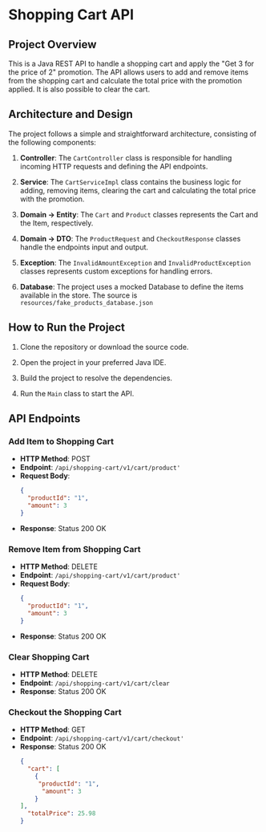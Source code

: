 # Shopping Cart API

## Project Overview

This is a Java REST API to handle a shopping cart and apply the "Get 3 for the price of 2" promotion. The API allows users to add and remove 
items from the shopping cart and calculate the total price with the promotion applied. It is also possible to clear the cart.

## Architecture and Design

The project follows a simple and straightforward architecture, consisting of the following components:

1. **Controller**: The `CartController` class is responsible for handling incoming HTTP requests and defining the API endpoints.

2. **Service**: The `CartServiceImpl` class contains the business logic for adding, removing items, clearing the cart and calculating the total price with the promotion.

3. **Domain -> Entity**: The `Cart` and `Product` classes represents the Cart and the Item, respectively.

4. **Domain -> DTO**: The `ProductRequest` and `CheckoutResponse` classes handle the endpoints input and output.

5. **Exception**: The `InvalidAmountException` and `InvalidProductException` classes represents custom exceptions for handling errors.

6. **Database**: The project uses a mocked Database to define the items available in the store. The source is
`resources/fake_products_database.json`

## How to Run the Project

1. Clone the repository or download the source code.

2. Open the project in your preferred Java IDE.

3. Build the project to resolve the dependencies.

4. Run the `Main` class to start the API.

## API Endpoints

### Add Item to Shopping Cart

- **HTTP Method**: POST
- **Endpoint**: `/api/shopping-cart/v1/cart/product'`
- **Request Body**:
  ```json
  {
    "productId": "1",
    "amount": 3
  }

- **Response**: Status 200 OK

### Remove Item from Shopping Cart

- **HTTP Method**: DELETE
- **Endpoint**: `/api/shopping-cart/v1/cart/product'`
- **Request Body**:
  ```json
  {
    "productId": "1",
    "amount": 3
  }

- **Response**: Status 200 OK

### Clear Shopping Cart

- **HTTP Method**: DELETE
- **Endpoint**: `/api/shopping-cart/v1/cart/clear`
- **Response**: Status 200 OK

### Checkout the Shopping Cart

- **HTTP Method**: GET
- **Endpoint**: `/api/shopping-cart/v1/cart/checkout'`
- **Response**: Status 200 OK
  ```json
  {
    "cart": [
      {
       "productId": "1",
        "amount": 3
      }
  ],
    "totalPrice": 25.98
  }